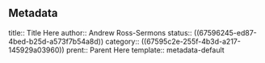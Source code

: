 ## Metadata
title:: Title Here
author:: Andrew Ross-Sermons
status:: ((67596245-ed87-4bed-b25d-a573f7b54a8d))
category:: ((67595c2e-255f-4b3d-a217-145929a03960))
prent:: Parent Here
template:: metadata-default